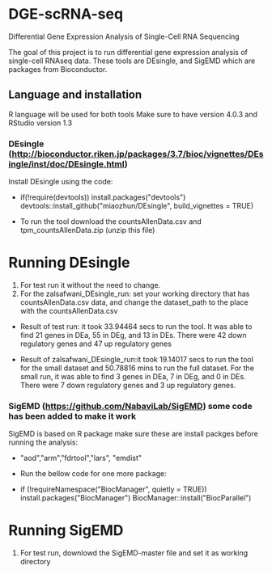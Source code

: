# DGE-scRNA-seq
Differential Gene Expression Analysis of Single-Cell RNA Sequencing

The goal of this project is to run differential gene expression analysis of single-cell RNAseq data. These tools are DEsingle, and SigEMD which are packages from Bioconductor. 

## Language and installation
R language will be used for both tools
Make sure to have version 4.0.3 and RStudio version 1.3

### DEsingle (http://bioconductor.riken.jp/packages/3.7/bioc/vignettes/DEsingle/inst/doc/DEsingle.html)
Install DEsingle using the code:
- if(!require(devtools)) install.packages("devtools")
devtools::install_github("miaozhun/DEsingle", build_vignettes = TRUE)

* To run the tool download the countsAllenData.csv and tpm_countsAllenData.zip (unzip this file)
# Running DEsingle
1. For test run it without the need to change.
2. For the zalsafwani_DEsingle_run: set your working directory that has countsAllenData.csv data, and change the dataset_path to the place with the countsAllenData.csv

- Result of test run: it took 33.94464 secs to run the tool. It was able to find 21 genes in DEa, 55 in DEg, and 13 in DEs. There were 42 down regulatory genes and 47 up regulatory genes

- Result of zalsafwani_DEsingle_run:it took 19.14017 secs to run the tool for the small dataset and 50.78816 mins to run the full dataset. 
For the small run, it was able to find 3 genes in DEa, 7 in DEg, and 0 in DEs. There were 7 down regulatory genes and 3 up regulatory genes.


### SigEMD (https://github.com/NabaviLab/SigEMD) some code has been added to make it work 
SigEMD is based on R package make sure these are install packges before running the analysis:
- "aod","arm","fdrtool","lars", "emdist"
* Run the bellow code for one more package:
- if (!requireNamespace("BiocManager", quietly = TRUE))
install.packages("BiocManager")
BiocManager::install("BiocParallel")

# Running SigEMD
1. For test run, downlowd the SigEMD-master file and set it as working directory



